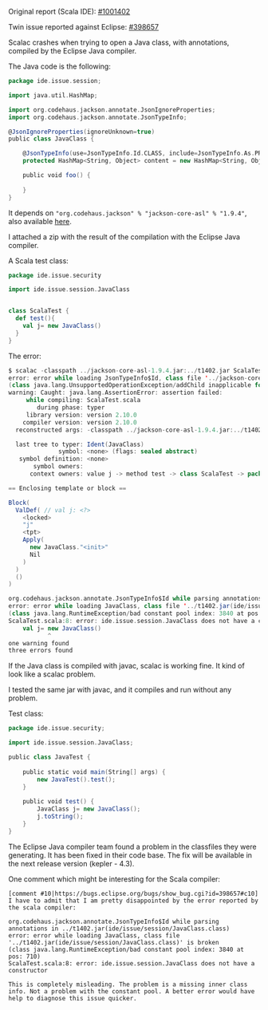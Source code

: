 Original report (Scala IDE): [#1001402](https://scala-ide-portfolio.assembla.com/spaces/scala-ide/tickets/1001402)

Twin issue reported against Eclipse: [#398657](https://bugs.eclipse.org/bugs/show_bug.cgi?id=398657)

Scalac crashes when trying to open a Java class, with annotations, compiled by the Eclipse Java compiler.

The Java code is the following:

```scala
package ide.issue.session;

import java.util.HashMap;

import org.codehaus.jackson.annotate.JsonIgnoreProperties;
import org.codehaus.jackson.annotate.JsonTypeInfo;

@JsonIgnoreProperties(ignoreUnknown=true)
public class JavaClass {

	@JsonTypeInfo(use=JsonTypeInfo.Id.CLASS, include=JsonTypeInfo.As.PROPERTY, property="@class")
    protected HashMap<String, Object> content = new HashMap<String, Object>();

    public void foo() {
		
    }
}
```

It depends on `"org.codehaus.jackson" % "jackson-core-asl" % "1.9.4"`, also available [here](http://search.maven.org/remotecontent?filepath=org/codehaus/jackson/jackson-core-asl/1.9.4/jackson-core-asl-1.9.4.jar).

I attached a zip with the result of the compilation with the Eclipse Java compiler.

A Scala test class:

```scala
package ide.issue.security

import ide.issue.session.JavaClass


class ScalaTest {
  def test(){
    val j= new JavaClass()
  }
}
```

The error:

```scala
$ scalac -classpath ../jackson-core-asl-1.9.4.jar:../t1402.jar ScalaTest.scala 
error: error while loading JsonTypeInfo$Id, class file '../jackson-core-asl-1.9.4.jar(org/codehaus/jackson/annotate/JsonTypeInfo$Id.class)' is broken
(class java.lang.UnsupportedOperationException/addChild inapplicable for <none>)
warning: Caught: java.lang.AssertionError: assertion failed: 
     while compiling: ScalaTest.scala
        during phase: typer
     library version: version 2.10.0
    compiler version: version 2.10.0
  reconstructed args: -classpath ../jackson-core-asl-1.9.4.jar:../t1402.jar

  last tree to typer: Ident(JavaClass)
              symbol: <none> (flags: sealed abstract)
   symbol definition: <none>
       symbol owners: 
      context owners: value j -> method test -> class ScalaTest -> package security

== Enclosing template or block ==

Block(
  ValDef( // val j: <?>
    <locked>
    "j"
    <tpt>
    Apply(
      new JavaClass."<init>"
      Nil
    )
  )
  ()
)

org.codehaus.jackson.annotate.JsonTypeInfo$Id while parsing annotations in ../t1402.jar(ide/issue/session/JavaClass.class)
error: error while loading JavaClass, class file '../t1402.jar(ide/issue/session/JavaClass.class)' is broken
(class java.lang.RuntimeException/bad constant pool index: 3840 at pos: 710)
ScalaTest.scala:8: error: ide.issue.session.JavaClass does not have a constructor
    val j= new JavaClass()
           ^
one warning found
three errors found
```

If the Java class is compiled with javac, scalac is working fine.
It kind of look like a scalac problem.

I tested the same jar with javac, and it compiles and run without any problem.

Test class:
```scala
package ide.issue.security;

import ide.issue.session.JavaClass;

public class JavaTest {
	
	public static void main(String[] args) {
		new JavaTest().test();
	}
	
	public void test() {
		JavaClass j= new JavaClass();
		j.toString();
	}
}
```
The Eclipse Java compiler team found a problem in the classfiles they were generating. It has been fixed in their code base. The fix will be available in the next release version (kepler - 4.3).

One comment which might be interesting for the Scala compiler:

```
[comment #10|https://bugs.eclipse.org/bugs/show_bug.cgi?id=398657#c10]
I have to admit that I am pretty disappointed by the error reported by the scala compiler:

org.codehaus.jackson.annotate.JsonTypeInfo$Id while parsing annotations in ../t1402.jar(ide/issue/session/JavaClass.class)
error: error while loading JavaClass, class file '../t1402.jar(ide/issue/session/JavaClass.class)' is broken
(class java.lang.RuntimeException/bad constant pool index: 3840 at pos: 710)
ScalaTest.scala:8: error: ide.issue.session.JavaClass does not have a constructor

This is completely misleading. The problem is a missing inner class info. Not a problem with the constant pool. A better error would have help to diagnose this issue quicker.
```
